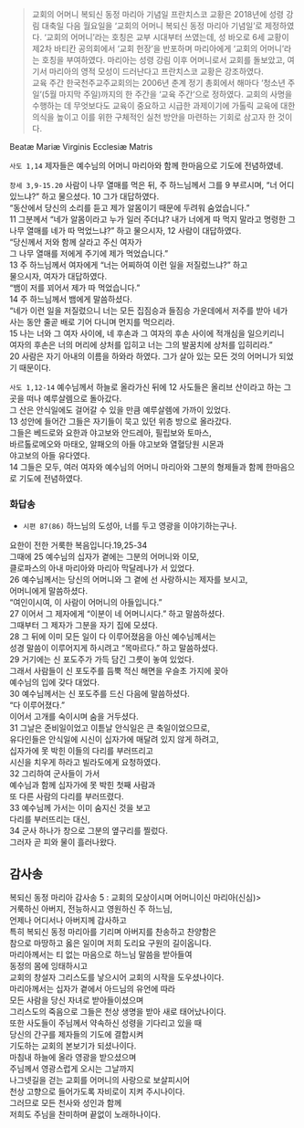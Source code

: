> 교회의 어머니 복되신 동정 마리아 기념일
> 프란치스코 교황은 2018년에 성령 강림 대축일 다음 월요일을 ‘교회의 어머니 복되신 동정 마리아 기념일’로 제정하였다. ‘교회의 어머니’라는 호칭은 교부 시대부터 쓰였는데, 성 바오로 6세 교황이 제2차 바티칸 공의회에서 ‘교회 헌장’을 반포하며 마리아에게 ‘교회의 어머니’라는 호칭을 부여하였다. 마리아는 성령 강림 이후 어머니로서 교회를 돌보았고, 여기서 마리아의 영적 모성이 드러난다고 프란치스코 교황은 강조하였다.  
> 교육 주간
> 한국천주교주교회의는 2006년 춘계 정기 총회에서 해마다 ‘청소년 주일’(5월 마지막 주일)까지의 한 주간을 ‘교육 주간’으로 정하였다. 교회의 사명을 수행하는 데 무엇보다도 교육이 중요하고 시급한 과제이기에 가톨릭 교육에 대한 의식을 높이고 이를 위한 구체적인 실천 방안을 마련하는 기회로 삼고자 한 것이다.
  
  
Beatæ Mariæ Virginis Ecclesiæ Matris



`사도 1,14` 제자들은 예수님의 어머니 마리아와 함께 한마음으로 기도에 전념하였네.


`창세 3,9-15.20` 사람이 나무 열매를 먹은 뒤, 주 하느님께서 그를 9 부르시며, “너 어디 있느냐?” 하고 물으셨다. 10 그가 대답하였다.  
“동산에서 당신의 소리를 듣고 제가 알몸이기 때문에 두려워 숨었습니다.”  
11 그분께서 “네가 알몸이라고 누가 일러 주더냐? 내가 너에게 따 먹지 말라고 명령한 그 나무 열매를 네가 따 먹었느냐?” 하고 물으시자, 12 사람이 대답하였다.  
“당신께서 저와 함께 살라고 주신 여자가  
그 나무 열매를 저에게 주기에 제가 먹었습니다.”  
13 주 하느님께서 여자에게 “너는 어찌하여 이런 일을 저질렀느냐?” 하고  
물으시자, 여자가 대답하였다.  
“뱀이 저를 꾀어서 제가 따 먹었습니다.”  
14 주 하느님께서 뱀에게 말씀하셨다.  
“네가 이런 일을 저질렀으니 너는 모든 집짐승과 들짐승 가운데에서 저주를 받아 네가 사는 동안 줄곧 배로 기어 다니며 먼지를 먹으리라.  
15 나는 너와 그 여자 사이에, 네 후손과 그 여자의 후손 사이에 적개심을 일으키리니  
여자의 후손은 너의 머리에 상처를 입히고 너는 그의 발꿈치에 상처를 입히리라.”  
20 사람은 자기 아내의 이름을 하와라 하였다. 그가 살아 있는 모든 것의 어머니가 되었기 때문이다.  


`사도 1,12-14` 예수님께서 하늘로 올라가신 뒤에 12 사도들은 올리브 산이라고 하는 그곳을 떠나 예루살렘으로 돌아갔다.  
그 산은 안식일에도 걸어갈 수 있을 만큼 예루살렘에 가까이 있었다.  
13 성안에 들어간 그들은 자기들이 묵고 있던 위층 방으로 올라갔다.  
그들은 베드로와 요한과 야고보와 안드레아, 필립보와 토마스,  
바르톨로메오와 마태오, 알패오의 아들 야고보와 열혈당원 시몬과  
야고보의 아들 유다였다.  
14 그들은 모두, 여러 여자와 예수님의 어머니 마리아와 그분의 형제들과 함께 한마음으로 기도에 전념하였다.



### 화답송

- `시편 87(86)` 하느님의 도성아, 너를 두고 영광을 이야기하는구나.


요한이 전한 거룩한 복음입니다.19,25-34  
그때에 25 예수님의 십자가 곁에는 그분의 어머니와 이모,  
클로파스의 아내 마리아와 마리아 막달레나가 서 있었다.  
26 예수님께서는 당신의 어머니와 그 곁에 선 사랑하시는 제자를 보시고,  
어머니에게 말씀하셨다.  
“여인이시여, 이 사람이 어머니의 아들입니다.”  
27 이어서 그 제자에게 “이분이 네 어머니시다.” 하고 말씀하셨다.  
그때부터 그 제자가 그분을 자기 집에 모셨다.  
28 그 뒤에 이미 모든 일이 다 이루어졌음을 아신 예수님께서는  
성경 말씀이 이루어지게 하시려고 “목마르다.” 하고 말씀하셨다.  
29 거기에는 신 포도주가 가득 담긴 그릇이 놓여 있었다.  
그래서 사람들이 신 포도주를 듬뿍 적신 해면을 우슬초 가지에 꽂아  
예수님의 입에 갖다 대었다.  
30 예수님께서는 신 포도주를 드신 다음에 말씀하셨다.  
“다 이루어졌다.”  
이어서 고개를 숙이시며 숨을 거두셨다.  
31 그날은 준비일이었고 이튿날 안식일은 큰 축일이었으므로,  
유다인들은 안식일에 시신이 십자가에 매달려 있지 않게 하려고,  
십자가에 못 박힌 이들의 다리를 부러뜨리고  
시신을 치우게 하라고 빌라도에게 요청하였다.  
32 그리하여 군사들이 가서  
예수님과 함께 십자가에 못 박힌 첫째 사람과  
또 다른 사람의 다리를 부러뜨렸다.  
33 예수님께 가서는 이미 숨지신 것을 보고  
다리를 부러뜨리는 대신,  
34 군사 하나가 창으로 그분의 옆구리를 찔렀다.  
그러자 곧 피와 물이 흘러나왔다.


## 감사송
복되신 동정 마리아 감사송 5 : 교회의 모상이시며 어머니이신 마리아(신심)>  
거룩하신 아버지, 전능하시고 영원하신 주 하느님,  
언제나 어디서나 아버지께 감사하고  
특히 복되신 동정 마리아를 기리며 아버지를 찬송하고 찬양함은  
참으로 마땅하고 옳은 일이며 저희 도리요 구원의 길이옵니다.  
마리아께서는 티 없는 마음으로 하느님 말씀을 받아들여  
동정의 몸에 잉태하시고  
교회의 창설자 그리스도를 낳으시어 교회의 시작을 도우셨나이다.  
마리아께서는 십자가 곁에서 아드님의 유언에 따라  
모든 사람을 당신 자녀로 받아들이셨으며  
그리스도의 죽음으로 그들은 천상 생명을 받아 새로 태어났나이다.  
또한 사도들이 주님께서 약속하신 성령을 기다리고 있을 때  
당신의 간구를 제자들의 기도에 결합시켜  
기도하는 교회의 본보기가 되셨나이다.  
마침내 하늘에 올라 영광을 받으셨으며  
주님께서 영광스럽게 오시는 그날까지  
나그넷길을 걷는 교회를 어머니의 사랑으로 보살피시어  
천상 고향으로 들어가도록 자비로이 지켜 주시나이다.  
그러므로 모든 천사와 성인과 함께  
저희도 주님을 찬미하며 끝없이 노래하나이다.